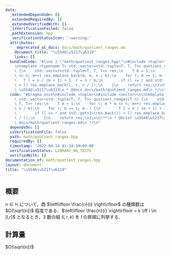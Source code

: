 ```yaml
---
data:
  _extendedDependsOn: []
  _extendedRequiredBy: []
  _extendedVerifiedWith: []
  _isVerificationFailed: false
  _pathExtension: hpp
  _verificationStatusIcon: ':warning:'
  attributes:
    _deprecated_at_docs: docs/math/quotient_ranges.md
    document_title: "\u5546\u5217\u6319"
    links: []
  bundledCode: "#line 2 \"math/quotient_ranges.hpp\"\n#include <tuple>\n#include <vector>\n\
    \ntemplate <typename T> std::vector<std::tuple<T, T, T>> quotient_ranges(T n)\
    \ {\n    std::vector<std::tuple<T, T, T>> res;\n    T m = 1;\n    for (; m * m\
    \ <= n; m++) res.emplace_back(m, m, n / m);\n    for (; m >= 1; m--) {\n     \
    \   T l = n / (m + 1) + 1, r = n / m;\n        if (l <= r and std::get<1>(res.back())\
    \ < l) res.emplace_back(l, r, n / l);\n    }\n    return res;\n}\n\n/**\n * @brief\
    \ \u5546\u5217\u6319\n * @docs docs/math/quotient_ranges.md\n */\n"
  code: "#pragma once\n#include <tuple>\n#include <vector>\n\ntemplate <typename T>\
    \ std::vector<std::tuple<T, T, T>> quotient_ranges(T n) {\n    std::vector<std::tuple<T,\
    \ T, T>> res;\n    T m = 1;\n    for (; m * m <= n; m++) res.emplace_back(m, m,\
    \ n / m);\n    for (; m >= 1; m--) {\n        T l = n / (m + 1) + 1, r = n / m;\n\
    \        if (l <= r and std::get<1>(res.back()) < l) res.emplace_back(l, r, n\
    \ / l);\n    }\n    return res;\n}\n\n/**\n * @brief \u5546\u5217\u6319\n * @docs\
    \ docs/math/quotient_ranges.md\n */\n"
  dependsOn: []
  isVerificationFile: false
  path: math/quotient_ranges.hpp
  requiredBy: []
  timestamp: '2022-04-14 01:34:39+09:00'
  verificationStatus: LIBRARY_NO_TESTS
  verifiedWith: []
documentation_of: math/quotient_ranges.hpp
layout: document
title: "\u5546\u5217\u6319"
---
```


## 概要
$n \in \mathbb{N}$ について，商 $\left\lfloor \frac{n}{i} \right\rfloor$ の種類数は $O(\sqrt{n})$ 程度である．$\left\lfloor \frac{n}{i} \right\rfloor = k \iff i \in [l,r]$ となるとき，3 数の組 $(l,r,k)$ を $l$ の昇順に列挙する．

## 計算量
$O(\sqrt{n})$
